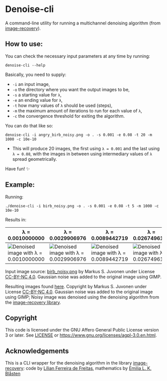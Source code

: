 # Denoise-cli

A command-line utility for running a multichannel denoising algorithm (from [image-recovery](https://docs.rs/image-recovery/0.1.0/image_recovery/)).

## How to use:

You can check the necessary input parameters at any time by running:

`denoise-cli --help`

Basically, you need to supply:
- `-i` an input image,
- `-o` the directory where you want the output images to be,
- `-s` a starting value for `λ`,
- `-e` an ending value for `λ`,
- `-t` how many values of `λ` should be used (steps),
- `-m` the maximum amount of iterations to run for each value of `λ`,
- `-c` the convergence threshold for exiting the algorithm.

You can do that like so:

`denoise-cli -i angry_birb_noisy.png -o . -s 0.001 -e 0.08 -t 20 -m 1000 -c 10e-10`

- This will produce 20 images, the first using `λ = 0.001` and the last using `λ = 0.08`, with the images in between using intermediary values of `λ` spread geometrically.

Have fun! :sparkles:

## Example:

Running:

`./denoise-cli -i birb_noisy.png -o . -s 0.001 -e 0.08 -t 5 -m 1000 -c 10e-10`

Results in:

|λ = 0.0010000000|λ = 0.0029906976|λ = 0.0089442719|λ = 0.0267496122|λ = 0.0800000000|
|---|---|---|---|---|
|![Denoised image with λ = 0.0010000000](https://imgur.com/BO0iGTk.png)|![Denoised image with λ = 0.0029906976](https://imgur.com/OS0yUbv.png)|![Denoised image with λ = 0.0089442719](https://imgur.com/3ByU8xj.png)|![Denoised image with λ = 0.0267496122](https://imgur.com/KN2lyRT.png)|![Denoised image with λ = 0.0800000000](https://imgur.com/EDoFNud.png)|

Input image source: [birb_noisy.png](https://imgur.com/amvPNoJ) by Markus S. Juvonen under License [CC-BY-NC 4.0](https://creativecommons.org/licenses/by-nc/4.0/). Gaussian noise was added to the original image using GIMP.

Resulting images found [here](https://imgur.com/a/PISh6XQ). Copyright by Markus S. Juvonen under License [CC-BY-NC 4.0](https://creativecommons.org/licenses/by-nc/4.0/). Gaussian noise was added to the original image using GIMP; Noisy image was denoised using the denoising algorithm from the [image-recovery library](https://docs.rs/image-recovery/0.1.0/image_recovery/).

## Copyright

This code is licensed under the GNU Affero General Public License version 3 or later. See [LICENSE](LICENSE) or https://www.gnu.org/licenses/agpl-3.0.en.html.

## Acknowledgements

This is a CLI wrapper for the denoising algorithm in the library [image-recovery](https://github.com/lily-mosquitoes/image-recovery): code by [Lílian Ferreira de Freitas](https://github.com/lily-mosquitoes),
mathematics by [Emilia L. K. Blåsten](https://orcid.org/0000-0001-6675-6108)

